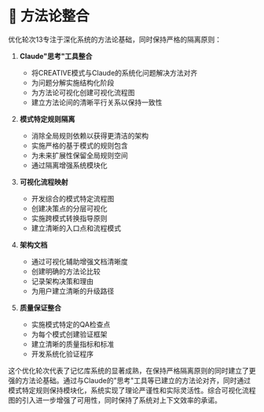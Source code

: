 # 🔄 方法论整合

优化轮次13专注于深化系统的方法论基础，同时保持严格的隔离原则：

1. **Claude"思考"工具整合**
   - 将CREATIVE模式与Claude的系统化问题解决方法对齐
   - 为问题分解实施结构化阶段
   - 为方法论可视化创建可视化流程图
   - 建立方法论间的清晰平行关系以保持一致性

2. **模式特定规则隔离**
   - 消除全局规则依赖以获得更清洁的架构
   - 实施严格的基于模式的规则包含
   - 为未来扩展性保留全局规则空间
   - 通过隔离增强系统模块化

3. **可视化流程映射**
   - 开发综合的模式特定流程图
   - 创建决策点的分层可视化
   - 实施跨模式转换指导原则
   - 建立清晰的入口点和流程模式

4. **架构文档**
   - 通过可视化辅助增强文档清晰度
   - 创建明确的方法论比较
   - 记录架构决策和理由
   - 为用户建立清晰的升级路径

5. **质量保证整合**
   - 实施模式特定的QA检查点
   - 为每个模式创建验证框架
   - 建立清晰的质量指标和标准
   - 开发系统化验证程序

这个优化轮次代表了记忆库系统的显著成熟，在保持严格隔离原则的同时建立了更强的方法论基础。通过与Claude的"思考"工具等已建立的方法论对齐，同时通过模式特定规则保持模块化，系统实现了理论严谨性和实际灵活性。综合可视化流程图的引入进一步增强了可用性，同时保持了系统对上下文效率的承诺。 
